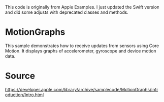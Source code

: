 This code is originally from Apple Examples. I just updated the Swift version and did some adjusts with deprecated classes and methods.

# MotionGraphs
This sample demonstrates how to receive updates from sensors using Core Motion. It displays graphs of accelerometer, gyroscope and device motion data.

# Source
https://developer.apple.com/library/archive/samplecode/MotionGraphs/Introduction/Intro.html
